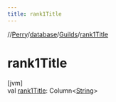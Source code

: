 ```yaml
---
title: rank1Title
---
```

//[Perry](../../../index.html)/[database](../index.html)/[Guilds](index.html)/[rank1Title](rank1-title.html)



# rank1Title



[jvm]\
val [rank1Title](rank1-title.html): Column<[String](https://kotlinlang.org/api/latest/jvm/stdlib/kotlin/-string/index.html)>




